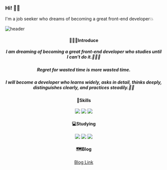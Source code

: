### Hi! 👋👋
I'm a job seeker who dreams of becoming a great front-end developer💥

<!--
**plla2/plla2** is a ✨ _special_ ✨ repository because its `README.md` (this file) appears on your GitHub profile.

Here are some ideas to get you started:

- 🔭 I’m currently working on ...
- 🌱 I’m currently learning ...
- 👯 I’m looking to collaborate on ...
- 🤔 I’m looking for help with ...
- 💬 Ask me about ...
- 📫 How to reach me: ...
- 😄 Pronouns: ...
- ⚡ Fun fact: ...
-->

![header](https://capsule-render.vercel.app/api?type=waving&color=auto&height=200&fontAlign=50&fontSize=60&text=Welcome!!&desc=plla2's%20github&descAlign=80&animation=fadeIn)
<div align=center>
<h4>🙋🏻‍♂️Introduce</h4>
<h5>I am dreaming of becoming a great front-end developer who studies until I can't do it.🧑🏻‍🎓</br></h5>
<h5>Regret for wasted time is more wasted time.<h5>
<h5>I will become a developer who learns widely, asks in detail, thinks deeply, distinguishes clearly, and practices steadily.👍🏻</h5>
</div>

<div align=center>
<h4>🔋Skills</h4>
  <img src="https://img.shields.io/badge/HTML5-E34F26?style=flat&logo=html5&logoColor=white"/>
  <img src="https://img.shields.io/badge/CSS3-1572B6?style=flat&logo=css3&logoColor=white"/>
  <img src="https://img.shields.io/badge/JavaScript-F7DF1E?style=flat&logo=javascript&logoColor=black"/>
</div>
 
<div align=center>
  <h4>💻Studying</h4>
  <img src="https://img.shields.io/badge/TypeScript-007ACC?style=flat&logo=typescript&logoColor=white"/>
  <img src="https://img.shields.io/badge/React-20232A?style=flat&logo=react&logoColor=61DAFB"/>
  <img src="https://img.shields.io/badge/Node.js-35495E?style=flat&logo=Node.js&logoColor=339933"/>
</div>
  
<div align=center>
  <h4>🗺️Blog</h4>
  <a href=https://jhbljs92.tistory.com/>Blog Link</a>
  <br/>  <br/>  <br/>
  
  
<!-- ![Top Langs](https://github-readme-stats.vercel.app/api/top-langs/?username=plla2&layout=compact&theme=merko) -->
<!--   ![Anurag's GitHub stats](https://github-readme-stats.vercel.app/api?username=plla2&show_icons=true&theme=merko) -->
